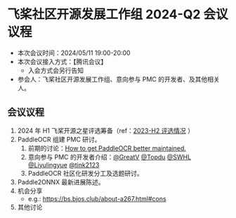 # 飞桨社区开源发展工作组 2024-Q2 会议议程

- 本次会议时间：2024/05/11 19:00-20:00
- 本次会议接入方式：【腾讯会议】
    - 入会方式会另行告知
- 参会人：飞桨社区开源发展工作组、意向参与 PMC 的开发者、及其他相关人。

## 会议议程
1. 2024 年 H1 飞桨开源之星评选筹备（ref：[2023-H2 评选情况](https://github.com/PaddlePaddle/community/issues/765) ）
2. PaddleOCR 组建 PMC 研讨。
    1. 前期的讨论：[How to get PaddleOCR better maintained.](https://github.com/PaddlePaddle/PaddleOCR/issues/11859)
    2. 意向参与 PMC 的开发者介绍：[@GreatV](https://github.com/GreatV) [@Topdu](https://github.com/Topdu) [@SWHL](https://github.com/SWHL) [@Liyulingyue](https://github.com/Liyulingyue) [@tink2123](https://github.com/tink2123)
    3. PaddleOCR 社区化研发分工及选题研讨。
3. Paddle2ONNX 最新进展陈述。
4. 机会分享
    - e.g.: https://bs.bjos.club/about-a267.html#cons
5. 其他讨论

